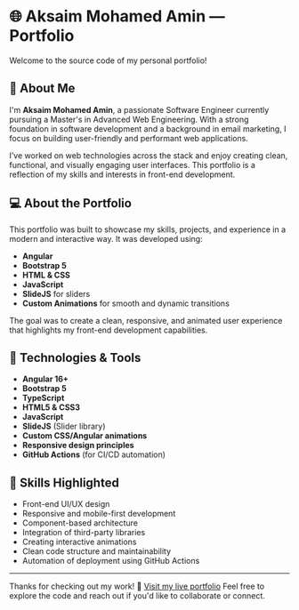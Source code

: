 # 🌐 Aksaim Mohamed Amin — Portfolio

Welcome to the source code of my personal portfolio!

## 👋 About Me

I'm **Aksaim Mohamed Amin**, a passionate Software Engineer currently pursuing a Master's in Advanced Web Engineering. With a strong foundation in software development and a background in email marketing, I focus on building user-friendly and performant web applications.

I’ve worked on web technologies across the stack and enjoy creating clean, functional, and visually engaging user interfaces. This portfolio is a reflection of my skills and interests in front-end development.

## 💻 About the Portfolio

This portfolio was built to showcase my skills, projects, and experience in a modern and interactive way. It was developed using:

- **Angular**
- **Bootstrap 5**
- **HTML & CSS**
- **JavaScript**
- **SlideJS** for sliders
- **Custom Animations** for smooth and dynamic transitions

The goal was to create a clean, responsive, and animated user experience that highlights my front-end development capabilities.

## 📁 Technologies & Tools

- **Angular 16+**
- **Bootstrap 5**
- **TypeScript**
- **HTML5 & CSS3**
- **JavaScript**
- **SlideJS** (Slider library)
- **Custom CSS/Angular animations**
- **Responsive design principles**
- **GitHub Actions** (for CI/CD automation)

## 📌 Skills Highlighted

- Front-end UI/UX design
- Responsive and mobile-first development
- Component-based architecture
- Integration of third-party libraries
- Creating interactive animations
- Clean code structure and maintainability
- Automation of deployment using GitHub Actions

---

Thanks for checking out my work!
🔗 [Visit my live portfolio](https://aksaim.tech)
Feel free to explore the code and reach out if you'd like to collaborate or connect.
